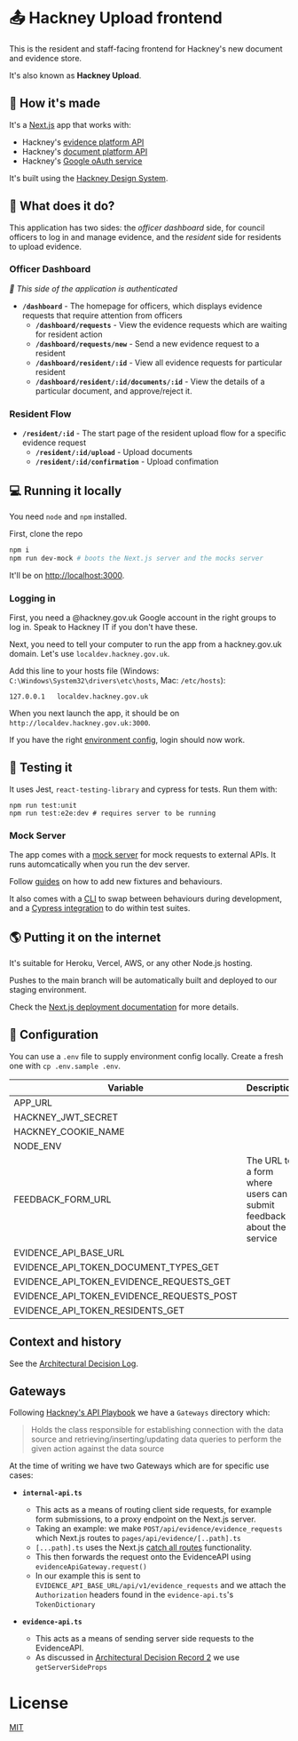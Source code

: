 # 📤 Hackney Upload frontend

This is the resident and staff-facing frontend for Hackney's new document and evidence store.

It's also known as **Hackney Upload**.

## 🧱 How it's made

It's a [Next.js](https://nextjs.org) app that works with:

- Hackney's [evidence platform API](https://github.com/LBHackney-IT/evidence-api)
- Hackney's [document platform API](https://github.com/LBHackney-IT/documents-api)
- Hackney's [Google oAuth service](https://github.com/LBHackney-IT/LBH-Google-auth)

It's built using the [Hackney Design System](https://design-system.hackney.gov.uk/).

## 🧐 What does it do?

This application has two sides: the _officer dashboard_ side, for council officers to log in and manage evidence, and the _resident_ side for residents to upload evidence.

### Officer Dashboard

_🔐 This side of the application is authenticated_

- **`/dashboard`** - The homepage for officers, which displays evidence requests that require attention from officers
  - **`/dashboard/requests`** - View the evidence requests which are waiting for resident action
  - **`/dashboard/requests/new`** - Send a new evidence request to a resident
  - **`/dashboard/resident/:id`** - View all evidence requests for particular resident
  - **`/dashboard/resident/:id/documents/:id`** - View the details of a particular document, and approve/reject it.

### Resident Flow

- **`/resident/:id`** - The start page of the resident upload flow for a specific evidence request
  - **`/resident/:id/upload`** - Upload documents
  - **`/resident/:id/confirmation`** - Upload confimation

## 💻 Running it locally

You need `node` and `npm` installed.

First, clone the repo

```bash
npm i
npm run dev-mock # boots the Next.js server and the mocks server
```

It'll be on [http://localhost:3000](http://localhost:3000).

### Logging in

First, you need a @hackney.gov.uk Google account in the right groups to log in. Speak to Hackney IT if you don't have these.

Next, you need to tell your computer to run the app from a hackney.gov.uk domain. Let's use `localdev.hackney.gov.uk`.

Add this line to your hosts file (Windows: `C:\Windows\System32\drivers\etc\hosts`, Mac: `/etc/hosts`):

```
127.0.0.1	localdev.hackney.gov.uk
```

When you next launch the app, it should be on `http://localdev.hackney.gov.uk:3000`.

If you have the right [environment config](#-configuration), login should now work.

## 🧪 Testing it

It uses Jest, `react-testing-library` and cypress for tests. Run them with:

```
npm run test:unit
npm run test:e2e:dev # requires server to be running
```

### Mock Server

The app comes with a [mock server](http://mocks-server.org) for mock requests to external APIs. It runs automcatically when you run the dev server.

Follow [guides](https://www.mocks-server.org/docs/guides-defining-fixtures/) on how to add new fixtures and behaviours.

It also comes with a [CLI](https://www.mocks-server.org/docs/plugins-inquirer-cli) to swap between behaviours during development, and a [Cypress integration](https://www.mocks-server.org/docs/integrations-cypress) to do within test suites.

## 🌎 Putting it on the internet

It's suitable for Heroku, Vercel, AWS, or any other Node.js hosting.

Pushes to the main branch will be automatically built and deployed to our staging environment.

Check the [Next.js deployment documentation](https://nextjs.org/docs/deployment) for more details.

## 🧬 Configuration

You can use a `.env` file to supply environment config locally. Create a fresh one with `cp .env.sample .env`.

| Variable                                  | Description                                                         | Example                             |
| ----------------------------------------- | ------------------------------------------------------------------- | ----------------------------------- |
| APP_URL                                   |                                                                     | http://localdev.hackney.gov.uk:3000 |
| HACKNEY_JWT_SECRET                        |                                                                     |                                     |
| HACKNEY_COOKIE_NAME                       |                                                                     | hackneyToken                        |
| NODE_ENV                                  |                                                                     | dev                                 |
| FEEDBACK_FORM_URL                         | The URL to a form where users can submit feedback about the service | https://example.com                 |
| EVIDENCE_API_BASE_URL                     |                                                                     | https://example.com/api/v1/         |
| EVIDENCE_API_TOKEN_DOCUMENT_TYPES_GET     |                                                                     |                                     |
| EVIDENCE_API_TOKEN_EVIDENCE_REQUESTS_GET  |                                                                     |                                     |
| EVIDENCE_API_TOKEN_EVIDENCE_REQUESTS_POST |                                                                     |                                     |
| EVIDENCE_API_TOKEN_RESIDENTS_GET          |                                                                     |                                     |

## Context and history

See the [Architectural Decision Log](/docs/adr).

## Gateways

Following [Hackney's API Playbook](https://github.com/LBHackney-IT/API-Playbook-v2-beta) we have a `Gateways` directory which:

> Holds the class responsible for establishing connection with the data source and retrieving/inserting/updating data queries to perform the given action against the data source

At the time of writing we have two Gateways which are for specific use cases:

- **`internal-api.ts`**

  - This acts as a means of routing client side requests, for example form submissions, to a proxy endpoint on the Next.js server.
  - Taking an example: we make `POST/api/evidence/evidence_requests` which Next.js routes to `pages/api/evidence/[..path].ts`
  - `[...path].ts` uses the Next.js [catch all routes](https://nextjs.org/docs/routing/dynamic-routes#catch-all-routes) functionality.
  - This then forwards the request onto the EvidenceAPI using `evidenceApiGateway.request()`
  - In our example this is sent to `EVIDENCE_API_BASE_URL/api/v1/evidence_requests` and we attach the `Authorization` headers found in the `evidence-api.ts`'s `TokenDictionary`

- **`evidence-api.ts`**
  - This acts as a means of sending server side requests to the EvidenceAPI.
  - As discussed in [Architectural Decision Record 2](/docs/adr/0002-switch-from-client-side-api-requests-to-server-side.md) we use `getServerSideProps`

# License

[MIT](./LICENSE)
